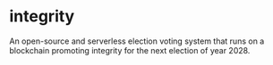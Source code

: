 # integrity
An open-source and serverless election voting system that runs on a blockchain promoting integrity for the next election of year 2028.
